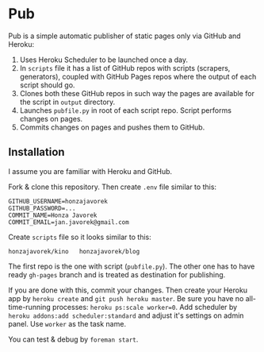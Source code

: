 # Pub

Pub is a simple automatic publisher of static pages only via GitHub and Heroku:

1. Uses Heroku Scheduler to be launched once a day.
2. In `scripts` file it has a list of GitHub repos with scripts (scrapers, generators), coupled with GitHub Pages repos where the output of each script should go.
3. Clones both these GitHub repos in such way the pages are available for the script in `output` directory.
4. Launches `pubfile.py` in root of each script repo. Script performs changes on pages.
5. Commits changes on pages and pushes them to GitHub.

## Installation

I assume you are familiar with Heroku and GitHub.

Fork & clone this repository. Then create `.env` file similar to this:

    GITHUB_USERNAME=honzajavorek
    GITHUB_PASSWORD=...
    COMMIT_NAME=Honza Javorek
    COMMIT_EMAIL=jan.javorek@gmail.com

Create `scripts` file so it looks similar to this:

    honzajavorek/kino   honzajavorek/blog

The first repo is the one with script (`pubfile.py`). The other one has to have ready `gh-pages` branch and is treated as destination for publishing.

If you are done with this, commit your changes. Then create your Heroku app by `heroku create` and `git push heroku master`. Be sure you have no all-time-running processes: `heroku ps:scale worker=0`. Add scheduler by `heroku addons:add scheduler:standard` and adjust it's settings on admin panel. Use `worker` as the task name.

You can test & debug by `foreman start`.